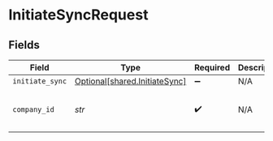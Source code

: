 # InitiateSyncRequest


## Fields

| Field                                                                | Type                                                                 | Required                                                             | Description                                                          | Example                                                              |
| -------------------------------------------------------------------- | -------------------------------------------------------------------- | -------------------------------------------------------------------- | -------------------------------------------------------------------- | -------------------------------------------------------------------- |
| `initiate_sync`                                                      | [Optional[shared.InitiateSync]](../../models/shared/initiatesync.md) | :heavy_minus_sign:                                                   | N/A                                                                  |                                                                      |
| `company_id`                                                         | *str*                                                                | :heavy_check_mark:                                                   | N/A                                                                  | 8a210b68-6988-11ed-a1eb-0242ac120002                                 |